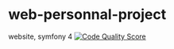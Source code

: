 # web-personnal-project
website, symfony 4
[![Code Quality Score](https://www.code-inspector.com/project/7311/score/svg)](https://frontend.code-inspector.com/project/7311/dashboard)
